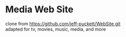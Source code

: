 # Media Web Site
clone from https://github.com/jeff-puckett/WebSite.git  
adapted for tv, movies, music, media, and more

